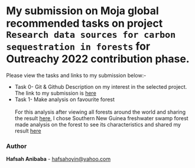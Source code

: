# My submission on Moja global recommended  tasks on project `Research data sources for carbon sequestration in forests` for Outreachy 2022 contribution phase.


Please view the tasks and links to my submission below:-
* Task 0- Git & Github
     Description on my interest in the selected project. The link to my submission is [here](https://github.com/Hafsah2020/Outreachy_Hafsah_Anibaba_2022/blob/main/README.md)
* Task 1- Make analysis on favourite forest
  <br><br>For this analysis after viewing all forests around the world and sharing the result [here](https://github.com/Hafsah2020/mentorship-outreachy/blob/moja-global-main/outreachy/Southern_New_Guinea_freshwater_swamp_forest_analysis/Global_analysis_of_all_forests_in_the_world.md),  I chose Southern New Guinea freshwater swamp forest made analysis on the forest to see its characteristics and shared my result [here](https://github.com/Hafsah2020/mentorship-outreachy/blob/moja-global-main/outreachy/Southern_New_Guinea_freshwater_swamp_forest_analysis/Southern_New_Guinea_freshwater_swamp_forest.md) 



### Author

<b>Hafsah Anibaba</b> - hafsahoyin@yahoo.com
